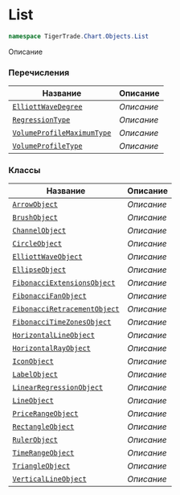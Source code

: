 
# List
```csharp    
namespace TigerTrade.Chart.Objects.List
```
Описание


### Перечисления
| Название | Описание |
| --- | --- |
| [`ElliottWaveDegree`](./List/ElliottWaveDegree.cs.md) | *Описание* |
| [`RegressionType`](./List/RegressionType.cs.md) | *Описание* |
| [`VolumeProfileMaximumType`](./List/VolumeProfileMaximumType.cs.md) | *Описание* |
| [`VolumeProfileType`](./List/VolumeProfileType.cs.md) | *Описание* |

### Классы
| Название | Описание |
| --- | --- |
| [`ArrowObject`](./List/ArrowObject.cs.md) | *Описание* |
| [`BrushObject`](./List/BrushObject.cs.md) | *Описание* |
| [`ChannelObject`](./List/ChannelObject.cs.md) | *Описание* |
| [`CircleObject`](./List/CircleObject.cs.md) | *Описание* |
| [`ElliottWaveObject`](./List/ElliottWaveObject.cs.md) | *Описание* |
| [`EllipseObject`](./List/EllipseObject.cs.md) | *Описание* |
| [`FibonacciExtensionsObject`](./List/FibonacciExtensionsObject.cs.md) | *Описание* |
| [`FibonacciFanObject`](./List/FibonacciFanObject.cs.md) | *Описание* |
| [`FibonacciRetracementObject`](./List/FibonacciRetracementObject.cs.md) | *Описание* |
| [`FibonacciTimeZonesObject`](./List/FibonacciTimeZonesObject.cs.md) | *Описание* |
| [`HorizontalLineObject`](./List/HorizontalLineObject.cs.md) | *Описание* |
| [`HorizontalRayObject`](./List/HorizontalRayObject.cs.md) | *Описание* |
| [`IconObject`](./List/IconObject.cs.md) | *Описание* |
| [`LabelObject`](./List/LabelObject.cs.md) | *Описание* |
| [`LinearRegressionObject`](./List/LinearRegressionObject.cs.md) | *Описание* |
| [`LineObject`](./List/LineObject.cs.md) | *Описание* |
| [`PriceRangeObject`](./List/PriceRangeObject.cs.md) | *Описание* |
| [`RectangleObject`](./List/RectangleObject.cs.md) | *Описание* |
| [`RulerObject`](./List/RulerObject.cs.md) | *Описание* |
| [`TimeRangeObject`](./List/TimeRangeObject.cs.md) | *Описание* |
| [`TriangleObject`](./List/TriangleObject.cs.md) | *Описание* |
| [`VerticalLineObject`](./List/VerticalLineObject.cs.md) | *Описание* |

